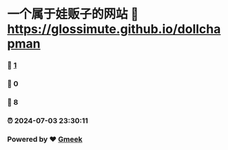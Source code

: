 # 一个属于娃贩子的网站 :link: https://glossimute.github.io/dollchapman 
### :page_facing_up: [1](https://glossimute.github.io/dollchapman/tag.html) 
### :speech_balloon: 0 
### :hibiscus: 8 
### :alarm_clock: 2024-07-03 23:30:11 
### Powered by :heart: [Gmeek](https://github.com/Meekdai/Gmeek)
